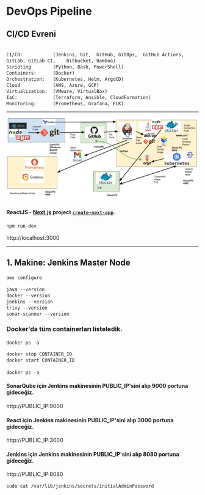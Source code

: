 # DevOps Pipeline

## CI/CD Evreni

```

CI/CD:           (Jenkins, Git,  GitHub, GitOps,  GitHub Actions,    GitLab, GitLab CI,    Bitbucket, Bamboo)
Scripting        (Python, Bash, PowerShell)
Containers:      (Docker)
Orchestration:   (Kubernetes, Helm, ArgoCD)
Cloud            (AWS, Azure, GCP)
Virtualization:  (VMware, VirtualBox)
IaC:             (Terraform, Ansible, CloudFormation)
Monitoring:      (Prometheus, Grafana, ELK)
```
<hr>

![AWS DevOps.jpg](public/AWS%20DevOps.jpg)

#### ReactJS - [Next.js](https://nextjs.org) project [`create-next-app`](https://nextjs.org/docs/app/api-reference/cli/create-next-app).

```bash
npm run dev
```

http://localhost:3000

<hr>

##  1. Makine: Jenkins Master Node

```bash
aws configure
```


```
java --version
docker --version
jenkins --version
trivy --version
sonar-scanner --version
```

### Docker'da tüm containerları listeledik.
```
docker ps -a
```

```
docker stop CONTAINER_ID
docker start CONTAINER_ID

docker ps -a
```

#### SonarQube için Jenkins makinesinin PUBLIC_IP'sini alıp 9000 portuna gideceğiz.

http://PUBLIC_IP:9000


#### React için Jenkins makinesinin PUBLIC_IP'sini alıp 3000 portuna gideceğiz.

http://PUBLIC_IP:3000


#### Jenkins için Jenkins makinesinin PUBLIC_IP'sini alıp 8080 portuna gideceğiz.

http://PUBLIC_IP:8080

```
sudo cat /var/lib/jenkins/secrets/initialAdminPassword
```






